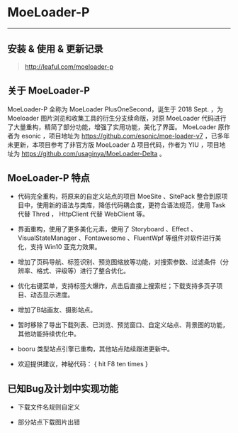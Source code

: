 # MoeLoader-P

***
## 安装 & 使用 & 更新记录

> http://leaful.com/moeloader-p

## 关于 MoeLoader-P 

MoeLoader-P 全称为 MoeLoader PlusOneSecond，诞生于 2018 Sept. ，为 Moeloader 图片浏览和收集工具的衍生分支续命版，对原 MoeLoader 代码进行了大量重构，精简了部分功能，增强了实用功能，美化了界面。 MoeLoader 原作者为 esonic ，项目地址为 https://github.com/esonic/moe-loader-v7 ，已多年未更新，本项目参考了非官方版 MoeLoader Δ 项目代码，作者为 YIU ，项目地址为 https://github.com/usaginya/MoeLoader-Delta 。

## MoeLoader-P 特点

- 代码完全重构，将原来的自定义站点的项目 MoeSite 、SitePack 整合到原项目中，使用新的语法与类库，降低代码耦合度，更符合语法规范，使用 Task 代替 Thred ， HttpClient 代替 WebClient 等。

- 界面重构，使用了更多美化元素，使用了 Storyboard 、Effect 、VisualStateManager 、Fontawesome 、FluentWpf 等组件对软件进行美化，支持 Win10 亚克力效果。

- 增加了页码导航、标签识别、预览图缩放等功能，对搜索参数、过滤条件（分辨率、格式、评级等）进行了整合优化。

- 优化右键菜单，支持标签大爆炸，点击后直接上搜索栏；下载支持多页子项目、动态显示进度。

- 增加了B站画友、摄影站点。

- 暂时移除了导出下载列表、已浏览、预览窗口、自定义站点、背景图的功能，其他功能持续优化中。

- booru 类型站点引擎已重构，其他站点陆续跟进更新中。

- 欢迎提供建议，神秘代码： { hit F8 ten times }
 
## 已知Bug及计划中实现功能

- 下载文件名规则自定义

- 部分站点下载图片出错
